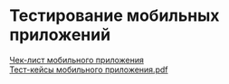 # Тестирование мобильных приложений  
[Чек-лист мобильного приложения](https://docs.google.com/spreadsheets/d/1iqJpCaQqQSXAcmWiXQARRXi221nkCe1zrvv5VNOIVF8/edit?gid=240195058#gid=240195058)  
[Тест-кейсы мобильного приложения.pdf](https://github.com/user-attachments/files/17267800/-.pdf)  
